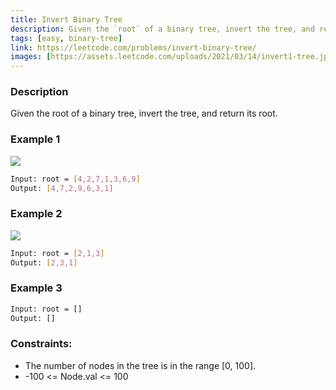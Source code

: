 ```yaml
---
title: Invert Binary Tree
description: Given the `root` of a binary tree, invert the tree, and return its root.
tags: [easy, binary-tree]
link: https://leetcode.com/problems/invert-binary-tree/
images: [https://assets.leetcode.com/uploads/2021/03/14/invert1-tree.jpg, https://assets.leetcode.com/uploads/2021/03/14/invert2-tree.jpg]
---
```


### Description

Given the root of a binary tree, invert the tree, and return its root.

### Example 1

![](https://assets.leetcode.com/uploads/2021/03/14/invert1-tree.jpg)

```bash
Input: root = [4,2,7,1,3,6,9]
Output: [4,7,2,9,6,3,1]
```

### Example 2

![](https://assets.leetcode.com/uploads/2021/03/14/invert2-tree.jpg)

```bash
Input: root = [2,1,3]
Output: [2,3,1]
```

### Example 3

```bash
Input: root = []
Output: []
```

### Constraints:

- The number of nodes in the tree is in the range [0, 100]. 
- -100 <= Node.val <= 100